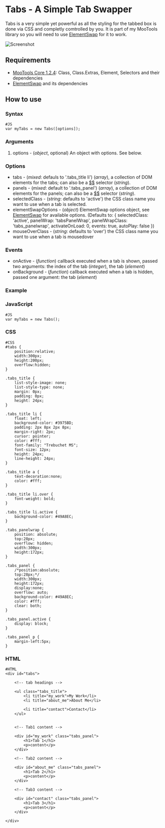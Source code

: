 Tabs - A Simple Tab Swapper
===========================

Tabs is a very simple yet powerful as all the styling for the tabbed box is done via CSS and completly comtrolled by you. It is part of my MooTools library so you will need to use [ElementSwap][] for it to work.

![Screenshot](http://github.com/vincentbluff/Tabs/raw/master/screenshot.png)

Requirements
------------

* [MooTools Core 1.2.4](http://mootools.net/core): Class, Class.Extras, Element, Selectors and their dependencies
* [ElementSwap][] and its dependencies

How to use
----------

### Syntax
	#JS
	var myTabs = new Tabs([options]);

### Arguments

1. options - (*object*, optional) An object with options. See below.

### Options

- tabs - (*mixed*: defauls to '.tabs_title li') (*array*), a collection of DOM elements for the tabs; can also be a [$$][] selector (*string*).
- panels - (*mixed*: default to '.tabs_panel') (*array*), a collection of DOM elements for the panels; can also be a [$$][] selector (*string*).
- selectedClass - (*string*: defaults to 'active') the CSS class name you want to use when a tab is selected.
- elementSwapOptions - (*object*) ElementSwap options object, see [ElementSwap][] for available options. (Defaults to: {
	selectedClass: 'active',
	panelWrap: 'tabsPanelWrap',
	panelWrapClass: 'tabs_panelwrap',
	activateOnLoad: 0,
	events: true,
	autoPlay: false
	})
- mouseOverClass - (*string*: defaults to 'over') the CSS class name you want to use when a tab is mousedover

### Events

- onActive - (*function*) callback executed when a tab is shown, passed two arguments: the index of the tab (*integer*), the tab (*element*)
- onBackground - (*function*) callback executed when a tab is hidden, passed one argument: the tab (*element*)

### Example

### JavaScript

	#JS
	var myTabs = new Tabs();

### CSS

	#CSS
	#tabs {
		position:relative;
		width:300px;
		height:200px;
		overflow:hidden;
	}
	
	.tabs_title {
		list-style-image: none;
		list-style-type: none;
		margin: 0px;
		padding: 0px;
		height: 24px;
	}
	
	.tabs_title li {
		float: left;
		background-color: #3975BD;
		padding: 2px 8px 2px 8px;
		margin-right: 2px;
		cursor: pointer;
		color: #fff;
		font-family: "Trebuchet MS";
		font-size: 12px;
		height: 24px;
		line-height: 24px;
	}
	
	.tabs_title a {
		text-decoration:none;
		color: #fff;
	}
	
	.tabs_title li.over {
		font-weight: bold;
	}
	
	.tabs_title li.active {
		background-color: #49A8EC;
	}
	
	.tabs_panelwrap {
		position: absolute;
		top:28px;
		overflow: hidden;
		width:300px;
		height:172px;
	}
	
	.tabs_panel {
		/*position:absolute;
		top:28px;*/
		width:300px;
		height:172px;
		display:none;
		overflow: auto;
		background-color: #49A8EC;
		color: #fff;
		clear: both;
	}
	
	.tabs_panel.active {
		display: block;
	}
	
	.tabs_panel p {
		margin-left:5px;
	}

### HTML 

	#HTML
	<div id="tabs">

		<!-- tab headings -->

		<ul class="tabs_title">
			<li title="my_work">My Work</li>
			<li title="about_me">About Me</li>

			<li title="contact">Contact</li>
		</ul>

			
		<!-- Tab1 content -->

		<div id="my_work" class="tabs_panel">
			<h1>Tab 1</h1>
			<p>content</p>
		</div>

		<!-- Tab2 content -->

		<div id="about_me" class="tabs_panel">
			<h1>Tab 2</h1>
			<p>content</p>
		</div>
			
		<!-- Tab3 content -->

		<div id="contact" class="tabs_panel">
			<h1>Tab 3</h1>
			<p>content</p>
		</div>
	
	</div>


[$$]: http://www.mootools.net/docs/core/Element/Element#dollars
[ElementSwap]: http://www.mootools.net/forge/p/elementswap